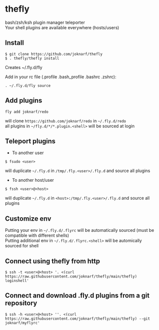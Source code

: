 # thefly

bash/zsh/ksh plugin manager teleporter  
Your shell plugins are available everywhere (hosts/users)

## Install

```
$ git clone https://github.com/joknarf/thefly
$ . thefly/thefly install
```
Creates ~/.fly.d/fly

Add in your rc file (.profile .bash_profile .bashrc .zshrc):
```
. ~/.fly.d/fly source
```

## Add plugins

```
fly add joknarf/redo
```
will clone `https://github.com/joknarf/redo` in `~/.fly.d/redo`  
all plugins in `~/fly.d/*/*.plugin.<shell>` will be sourced at login

## Teleport plugins

* To another user
```
$ fsudo <user>
```
will duplicate `~/.fly.d` in `/tmp/.fly.<user>/.fly.d` and source all plugins

* To another host/user
```
$ fssh <user>@<host>
```
will duplicate `~/.fly.d` in `<host>:/tmp/.fly.<user>/.fly.d` and source all plugins

## Customize env

Putting your env in `~/.fly.d/.flyrc` will be automatically sourced (must be compatible with different shells)  
Putting additional env in `~/.fly.d/.flyrc.<shell>` will be automically sourced for shell

## Connect using thefly from http

```
$ ssh -t <user>@<host> '. <(curl https://raw.githubusercontent.com/joknarf/thefly/main/thefly) loginshell'  
```

## Connect and download .fly.d plugins from a git repository

```
$ ssh -h <user>@<host> ''. <(curl https://raw.githubusercontent.com/joknarf/thefly/main/thefly) --git joknarf/myflyrc'  
```